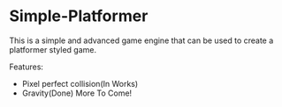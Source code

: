 Simple-Platformer
==============

This is a simple and advanced game engine that can be used to create a platformer styled game.

Features:
- Pixel perfect collision(In Works)
- Gravity(Done)
More To Come!
